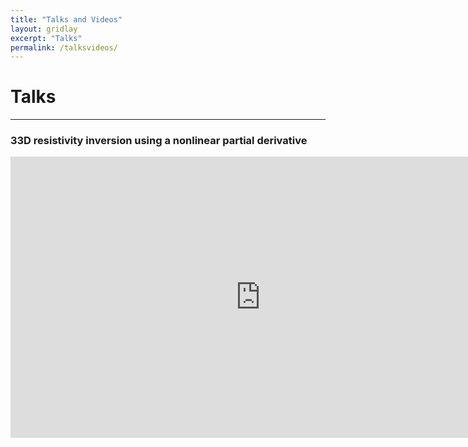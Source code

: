 ```yaml
---
title: "Talks and Videos"
layout: gridlay
excerpt: "Talks"
permalink: /talksvideos/
---
```


# Talks 
--------------------
### 33D resistivity inversion using a nonlinear partial derivative
<iframe width="800" height="450" src="https://youtu.be/DgCnPepZN8k" frameborder="0" allowfullscreen></iframe>
